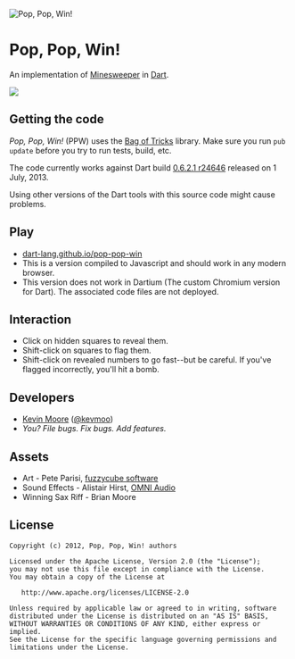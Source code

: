 ![Pop, Pop, Win!](https://raw.github.com/dart-lang/pop-pop-win/master/web/images/icon_200.png)
# Pop, Pop, Win!

An implementation of
<a href="http://en.wikipedia.org/wiki/Minesweeper_(video_game)">Minesweeper</a>
in [Dart](http://www.dartlang.org).

[![](https://drone.io/kevmoo/pop-pop-win/status.png)](https://drone.io/kevmoo/pop-pop-win/latest)

## Getting the code

_Pop, Pop, Win!_ (PPW) uses the
[Bag of Tricks](https://github.com/kevmoo/bot.dart) library. Make sure you run
`pub update` before you try to run tests, build, etc.

The code currently works against Dart build
[0.6.2.1 r24646](https://gsdview.appspot.com/dart-editor-archive-trunk/24646/)
released on 1 July, 2013.

Using other versions of the Dart tools with this source code might cause problems.

## Play

 * [dart-lang.github.io/pop-pop-win](http://dart-lang.github.io/pop-pop-win/)
 * This is a version compiled to Javascript and should work in any modern browser.
 * This version does not work in Dartium (The custom Chromium version for Dart). The associated code files are not deployed.

## Interaction

 * Click on hidden squares to reveal them.
 * Shift-click on squares to flag them.
 * Shift-click on revealed numbers to go fast--but be careful. If you've flagged incorrectly, you'll hit a bomb.

## Developers
 * [Kevin Moore](https://github.com/kevmoo) ([@kevmoo](http://twitter.com/kevmoo))
 * _You? File bugs. Fix bugs. Add features._

## Assets
 * Art - Pete Parisi, [fuzzycube software](http://www.fuzzycubesoftware.com/)
 * Sound Effects - Alistair Hirst, [OMNI Audio](http://omniaudio.com/)
 * Winning Sax Riff - Brian Moore

## License

    Copyright (c) 2012, Pop, Pop, Win! authors

    Licensed under the Apache License, Version 2.0 (the "License");
    you may not use this file except in compliance with the License.
    You may obtain a copy of the License at

       http://www.apache.org/licenses/LICENSE-2.0

    Unless required by applicable law or agreed to in writing, software
    distributed under the License is distributed on an "AS IS" BASIS,
    WITHOUT WARRANTIES OR CONDITIONS OF ANY KIND, either express or implied.
    See the License for the specific language governing permissions and
    limitations under the License.